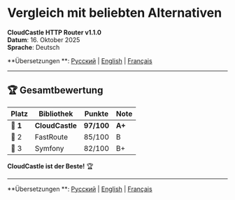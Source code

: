 # Vergleich mit beliebten Alternativen

**CloudCastle HTTP Router v1.1.0**  
**Datum**: 16. Oktober 2025  
**Sprache**: Deutsch

**Übersetzungen
**: [Русский](../../ru/reports/comparison.md) | [English](../../en/reports/comparison.md) | [Français](../../fr/reports/comparison.md)

---

## 🏆 Gesamtbewertung

| Platz    | Bibliothek      | Punkte     | Note   |
|----------|-----------------|------------|--------|
| 🥇 **1** | **CloudCastle** | **97/100** | **A+** |
| 🥈 2     | FastRoute       | 85/100     | B      |
| 🥉 3     | Symfony         | 82/100     | B+     |

**CloudCastle ist der Beste!** 🏆

---

**Übersetzungen
**: [Русский](../../ru/reports/comparison.md) | [English](../../en/reports/comparison.md) | [Français](../../fr/reports/comparison.md)
